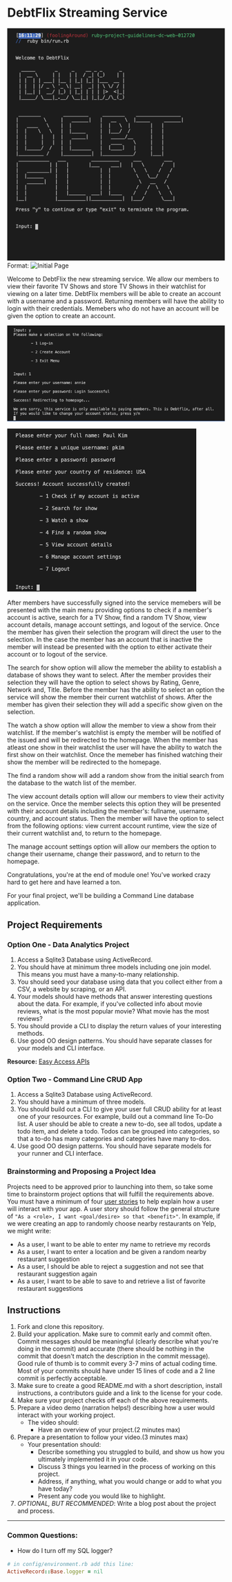 # DebtFlix Streaming Service

![DebtFlix Startup](/img/debtflixStart.png)
Format: ![Initial Page](url)

Welcome to DebtFlix the new streaming service. We allow our members to view their favorite TV Shows and store TV Shows in their watchlist for viewing on a later time. DebtFlix members will be able to create an account with a username and a password. Returning members will have the ability to login with their credentials. Memebers who do not have an account will be given the option to create an account.

![Debtflix Login](/img/debtflixLogin.png)

![Debtflix Create Account](/img/debtflixCreateAccount.png)

After members have successfully signed into the service memebers will be presented with the main menu providing options to check if a member's account is active, search for a TV Show, find a random TV Show, view account details, manage account settings, and logout of the service. Once the member has given their selection the program will direct the user to the selection. In the case the member has an account that is inactive the member will instead be presented with the option to either activate their account or to logout of the service.

The search for show option will allow the memeber the ability to establish a database of shows they want to select. After the member provides their selection they will have the option to select shows by Rating, Genre, Network and, Title. Before the member has the ability to select an option the service will show the member their current watchlist of shows. After the member has given their selection they will add a specific show given on the selection.

The watch a show option will allow the member to view a show from their watchlist. If the member's watchlist is empty the member will be notified of the issued and will be redirected to the homepage. When the member has atleast one show in their watchlist the user will have the ability to watch the first show on their watchlist. Once the memeber has finished watching their show the member will be redirected to the homepage. 

The find a random show will add a random show from the initial search from the database to the watch list of the member. 

The view account details option will allow our members to view their activity on the service. Once the member selects this option they will be presented with their account details including the member's: fullname, username, country, and account status. Then the member will have the option to select from the following options: view current account runtime, view the size of their current watchlist and, to return to the homepage.

The manage account settings option will allow our members the option to change their username, change their password, and to return to the homepage.

Congratulations, you're at the end of module one! You've worked crazy hard to get here and have learned a ton.

For your final project, we'll be building a Command Line database application.

## Project Requirements

### Option One - Data Analytics Project

1. Access a Sqlite3 Database using ActiveRecord.
2. You should have at minimum three models including one join model. This means you must have a many-to-many relationship.
3. You should seed your database using data that you collect either from a CSV, a website by scraping, or an API.
4. Your models should have methods that answer interesting questions about the data. For example, if you've collected info about movie reviews, what is the most popular movie? What movie has the most reviews?
5. You should provide a CLI to display the return values of your interesting methods.  
6. Use good OO design patterns. You should have separate classes for your models and CLI interface.

  **Resource:** [Easy Access APIs](https://github.com/learn-co-curriculum/easy-access-apis)

### Option Two - Command Line CRUD App

1. Access a Sqlite3 Database using ActiveRecord.
2. You should have a minimum of three models.
3. You should build out a CLI to give your user full CRUD ability for at least one of your resources. For example, build out a command line To-Do list. A user should be able to create a new to-do, see all todos, update a todo item, and delete a todo. Todos can be grouped into categories, so that a to-do has many categories and categories have many to-dos.
4. Use good OO design patterns. You should have separate models for your runner and CLI interface.

### Brainstorming and Proposing a Project Idea

Projects need to be approved prior to launching into them, so take some time to brainstorm project options that will fulfill the requirements above.  You must have a minimum of four [user stories](https://en.wikipedia.org/wiki/User_story) to help explain how a user will interact with your app.  A user story should follow the general structure of `"As a <role>, I want <goal/desire> so that <benefit>"`. In example, if we were creating an app to randomly choose nearby restaurants on Yelp, we might write:

* As a user, I want to be able to enter my name to retrieve my records
* As a user, I want to enter a location and be given a random nearby restaurant suggestion
* As a user, I should be able to reject a suggestion and not see that restaurant suggestion again
* As a user, I want to be able to save to and retrieve a list of favorite restaurant suggestions

## Instructions

1. Fork and clone this repository.
2. Build your application. Make sure to commit early and commit often. Commit messages should be meaningful (clearly describe what you're doing in the commit) and accurate (there should be nothing in the commit that doesn't match the description in the commit message). Good rule of thumb is to commit every 3-7 mins of actual coding time. Most of your commits should have under 15 lines of code and a 2 line commit is perfectly acceptable.
3. Make sure to create a good README.md with a short description, install instructions, a contributors guide and a link to the license for your code.
4. Make sure your project checks off each of the above requirements.
5. Prepare a video demo (narration helps!) describing how a user would interact with your working project.
    * The video should:
      - Have an overview of your project.(2 minutes max)
6. Prepare a presentation to follow your video.(3 minutes max)
    * Your presentation should:
      - Describe something you struggled to build, and show us how you ultimately implemented it in your code.
      - Discuss 3 things you learned in the process of working on this project.
      - Address, if anything, what you would change or add to what you have today?
      - Present any code you would like to highlight.   
7. *OPTIONAL, BUT RECOMMENDED*: Write a blog post about the project and process.

---
### Common Questions:
- How do I turn off my SQL logger?
```ruby
# in config/environment.rb add this line:
ActiveRecord::Base.logger = nil
```
